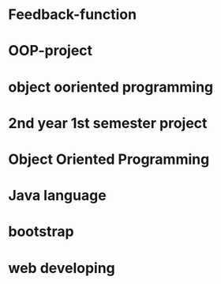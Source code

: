 # Feedback-function
# OOP-project
# object ooriented programming 
# 2nd year 1st semester project
# Object Oriented Programming
# Java language
# bootstrap
# web developing
